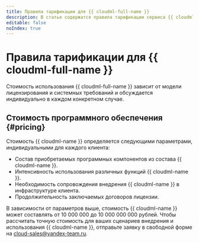 ```yaml
---
title: Правила тарификации для {{ cloudml-full-name }}
description: В статье содержатся правила тарификации сервиса {{ cloudml-name }}.
editable: false
noIndex: true
---
```


# Правила тарификации для {{ cloudml-full-name }}



Стоимость использования {{ cloudml-full-name }} зависит от модели лицензирования и системных требований и обсуждается индивидуально в каждом конкретном случае.

## Стоимость программного обеспечения {#pricing}

Стоимость {{ cloudml-name }} определяется следующими параметрами, индивидуальными для каждого клиента:

 * Состав приобретаемых программных компонентов из состава {{ cloudml-name }}.
 * Интенсивность использования различных функций {{ cloudml-name }}.
 * Необходимость сопровождения внедрения {{ cloudml-name }} в инфраструктуре клиента.
 * Продолжительность заключаемых договоров лицензии.

 В зависимости от параметров выше, стоимость {{ cloudml-name }} может составлять от 10 000 000 до 10 000 000 000 рублей. Чтобы рассчитать точную стоимость для ваших сценариев внедрения и использования {{ cloudml-name }}, отправьте заявку в свободной форме на [cloud-sales@yandex-team.ru](mailto:cloud-sales@yandex-team.ru).